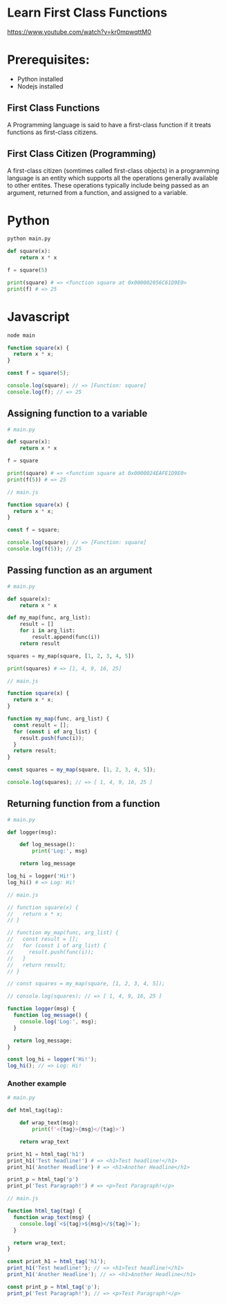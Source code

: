 # Learn First Class Functions

https://www.youtube.com/watch?v=kr0mpwqttM0

# Prerequisites:

- Python installed
- Nodejs installed

## First Class Functions

A Programming language is said to have a first-class function if it treats functions as first-class citizens.

## First Class Citizen (Programming)

A first-class citizen (somtimes called first-class objects) in a programming language is an entity which supports all the operations generally available to other entites. These operations typically include being passed as an argument, returned from a function, and assigned to a variable.

# Python

```bash
python main.py
```

```py
def square(x):
    return x * x

f = square(5)

print(square) # => <function square at 0x000002056C61D9E0>
print(f) # => 25
```

# Javascript

```bash
node main
```

```js
function square(x) {
  return x * x;
}

const f = square(5);

console.log(square); // => [Function: square]
console.log(f); // => 25
```

## Assigning function to a variable

```py
# main.py

def square(x):
    return x * x

f = square

print(square) # => <function square at 0x0000024EAFE1D9E0>
print(f(5)) # => 25
```

```js
// main.js

function square(x) {
  return x * x;
}

const f = square;

console.log(square); // => [Function: square]
console.log(f(5)); // 25
```

## Passing function as an argument

```py
# main.py

def square(x):
    return x * x

def my_map(func, arg_list):
    result = []
    for i in arg_list:
        result.append(func(i))
    return result

squares = my_map(square, [1, 2, 3, 4, 5])

print(squares) # => [1, 4, 9, 16, 25]
```

```js
// main.js

function square(x) {
  return x * x;
}

function my_map(func, arg_list) {
  const result = [];
  for (const i of arg_list) {
    result.push(func(i));
  }
  return result;
}

const squares = my_map(square, [1, 2, 3, 4, 5]);

console.log(squares); // => [ 1, 4, 9, 16, 25 ]
```

## Returning function from a function

```py
# main.py

def logger(msg):

    def log_message():
        print('Log:', msg)

    return log_message

log_hi = logger('Hi!')
log_hi() # => Log: Hi!
```

```js
// main.js

// function square(x) {
//   return x * x;
// }

// function my_map(func, arg_list) {
//   const result = [];
//   for (const i of arg_list) {
//     result.push(func(i));
//   }
//   return result;
// }

// const squares = my_map(square, [1, 2, 3, 4, 5]);

// console.log(squares); // => [ 1, 4, 9, 16, 25 ]

function logger(msg) {
  function log_message() {
    console.log('Log:', msg);
  }

  return log_message;
}

const log_hi = logger('Hi!');
log_hi(); // => Log: Hi!
```

### Another example

```py
# main.py

def html_tag(tag):

    def wrap_text(msg):
        print(f'<{tag}>{msg}</{tag}>')

    return wrap_text

print_h1 = html_tag('h1')
print_h1('Test headline!') # => <h1>Test headline!</h1>
print_h1('Another Headline') # => <h1>Another Headline</h1>

print_p = html_tag('p')
print_p('Test Paragraph!') # => <p>Test Paragraph!</p>
```

```js
// main.js

function html_tag(tag) {
  function wrap_text(msg) {
    console.log(`<${tag}>${msg}</${tag}>`);
  }

  return wrap_text;
}

const print_h1 = html_tag('h1');
print_h1('Test headline!'); // => <h1>Test headline!</h1>
print_h1('Another Headline'); // => <h1>Another Headline</h1>

const print_p = html_tag('p');
print_p('Test Paragraph!'); // => <p>Test Paragraph!</p>
```
